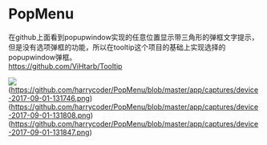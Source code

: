 # PopMenu
在github上面看到popupwindow实现的任意位置显示带三角形的弹框文字提示，
但是没有选项弹框的功能，所以在tooltip这个项目的基础上实现选择的popupwindow弹框。<br>
https://github.com/ViHtarb/Tooltip


![](https://github.com/harrycoder/PopMenu/blob/master/app/captures/device-2017-09-01-131654.png)
(https://github.com/harrycoder/PopMenu/blob/master/app/captures/device-2017-09-01-131746.png)
(https://github.com/harrycoder/PopMenu/blob/master/app/captures/device-2017-09-01-131808.png)
(https://github.com/harrycoder/PopMenu/blob/master/app/captures/device-2017-09-01-131847.png)

